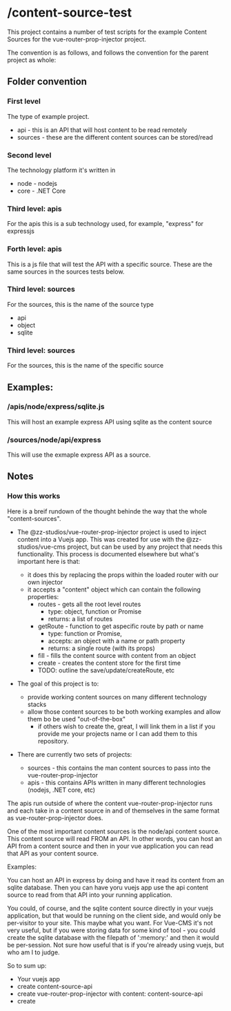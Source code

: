 # /content-source-test

This project contains a number of test scripts for the example Content Sources for the vue-router-prop-injector project.

The convention is as follows, and follows the convention for the parent project as whole:

## Folder convention
### First level
The type of example project.

* api - this is an API that will host content to be read remotely
* sources - these are the different content sources can be stored/read

### Second level
The technology platform it's written in

* node - nodejs
* core - .NET Core

### Third level: apis

For the apis this is a sub technology used, for example, "express" for expressjs

### Forth level: apis

This is a js file that will test the API with a specific source. These are the same sources in the sources tests below.

### Third level: sources
For the sources, this is the name of the source type

* api
* object
* sqlite

### Third level: sources
For the sources, this is the name of the specific source

## Examples:
### /apis/node/express/sqlite.js
This will host an example express API using sqlite as the content source

### /sources/node/api/express
This will use the exmaple express API as a source.

## Notes

### How this works
Here is a breif rundown of the thought behinde the way that the whole "content-sources".

* The @zz-studios/vue-router-prop-injector project is used to inject content into a Vuejs app. This was created for use with the @zz-studios/vue-cms project, but can be used by any project that needs this functionality. This process is documented elsewhere but what's important here is that:
	* it does this by replacing the props within the loaded router with our own injector
	* it accepts a "content" object which can contain the following properties:
		* routes - gets all the root level routes
			* type: object, function or Promise
			* returns: a list of routes
		* getRoute - function to get aspecific route by path or name
			*	type: function or Promise,
			* accepts: an object with a name or path property
			* returns: a single route (with its props)
		* fill - fills the content source with content from an object
		* create - creates the content store for the first time
		* TODO: outline the save/update/createRoute, etc

* The goal of this project is to:
	* provide working content sources on many different technology stacks
	* allow those content sources to be both working examples and allow them bo be used "out-of-the-box"
		* if others wish to create the, great, I will link them in a list if you provide me your projects name or I can add them to this repository.

* There are currently two sets of projects:
	* sources - this contains the man content sources to pass into the vue-router-prop-injector
	* apis - this contains APIs written in many different technologies (nodejs, .NET core, etc)
	
The apis run outside of where the content vue-router-prop-injector runs and each take in a content source in and of themselves in the same format as vue-router-prop-injector does.

One of the most important content sources is the node/api content source. This content source will read FROM an API. In other words, you can host an API from a content source and then in your vue application you can read that API as your content source.

Examples:

You can host an API in express by doing and have it read its content from an sqlite database. Then you can have yoru vuejs app use the api content source to read from that API into your running application.

You could, of course, and the sqlite content source directly in your vuejs application, but that would be running on the client side, and would only be per-visitor to your site. This maybe what you want. For Vue-CMS it's not very useful, but if you were storing data for some kind of tool - you could create the sqlite database with the filepath of ':memory:' and then it would be per-session. Not sure how useful that is if you're already using vuejs, but who am I to judge.

So to sum up:

* Your vuejs app
* create content-source-api
* create vue-router-prop-injector with content: content-source-api
* create 














